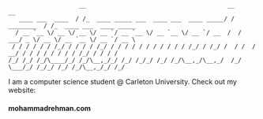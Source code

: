 ```
                    __                                        __             __                        
   ____ ___  ____  / /_  ____ _____ ___  ____ ___  ____ _____/ /  ________  / /_  ____ ___  ____ _____ 
  / __ `__ \/ __ \/ __ \/ __ `/ __ `__ \/ __ `__ \/ __ `/ __  /  / ___/ _ \/ __ \/ __ `__ \/ __ `/ __ \
 / / / / / / /_/ / / / / /_/ / / / / / / / / / / / /_/ / /_/ /  / /  /  __/ / / / / / / / / /_/ / / / /
/_/ /_/ /_/\____/_/ /_/\__,_/_/ /_/ /_/_/ /_/ /_/\__,_/\__,_/  /_/   \___/_/ /_/_/ /_/ /_/\__,_/_/ /_/ 

```
I am a computer science student @ Carleton University.
Check out my website:
#### mohammadrehman.com
